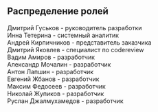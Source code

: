 Распределение ролей
-------------------
Дмитрий Гуськов - руководитель разработки<br/>
Инна Тетерина - системный аналитик<br/>
Андрей Кирпичников - представитель заказчика<br/>
Дмитрий Яковлев - специалист по codereview<br/>
Вадим Амиров - разработчик<br/>
Александр Мочалин - разработчик<br/>
Антон Лапшин - разработчик<br/>
Евгений Жбанов - разработчик<br/>
Максим Федосеев - разработчик<br/>
Николай Жупиков - разработчик<br/>
Руслан Джалмухамедов - разработчик